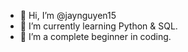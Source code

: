 - 👋 Hi, I’m @jaynguyen15
- 🌱 I’m currently learning Python & SQL.
- 💞️ I’m a complete beginner in coding. 

<!---
jaynguyen15/jaynguyen15 is a ✨ special ✨ repository because its `README.md` (this file) appears on your GitHub profile.
You can click the Preview link to take a look at your changes.
--->
